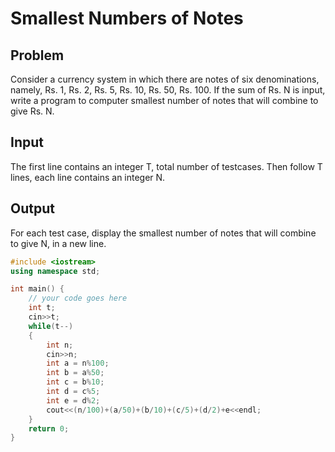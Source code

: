 # Smallest Numbers of Notes
## Problem
Consider a currency system in which there are notes of six denominations, namely, Rs. 1, Rs. 2, Rs. 5, Rs. 10, Rs. 50, Rs. 100.
If the sum of Rs. N is input, write a program to computer smallest number of notes that will combine to give Rs. N.

## Input
The first line contains an integer T, total number of testcases. Then follow T lines, each line contains an integer N.

## Output
For each test case, display the smallest number of notes that will combine to give N, in a new line.

```cpp
#include <iostream>
using namespace std;

int main() {
	// your code goes here
	int t;
	cin>>t;
	while(t--)
	{
        int n;
        cin>>n;
        int a = n%100;
        int b = a%50;
        int c = b%10;
        int d = c%5;
        int e = d%2;
        cout<<(n/100)+(a/50)+(b/10)+(c/5)+(d/2)+e<<endl;
	}
	return 0;
}
```